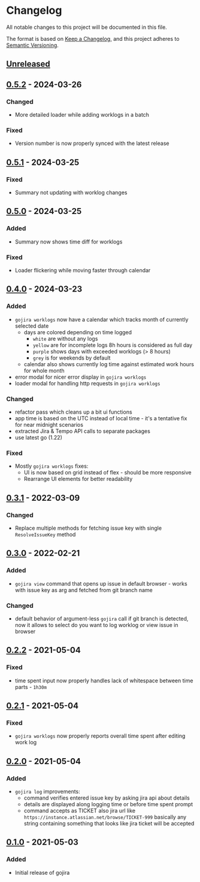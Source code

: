 # Changelog

All notable changes to this project will be documented in this file.

The format is based on [Keep a Changelog](https://keepachangelog.com/en/1.0.0/), and this project adheres to [Semantic Versioning](https://semver.org/spec/v2.0.0.html).

## [Unreleased]

## [0.5.2] - 2024-03-26
### Changed
- More detailed loader while adding worklogs in a batch

### Fixed
- Version number is now properly synced with the latest release

## [0.5.1] - 2024-03-25
### Fixed
- Summary not updating with worklog changes

## [0.5.0] - 2024-03-25
### Added
- Summary now shows time diff for worklogs

### Fixed
- Loader flickering while moving faster through calendar

## [0.4.0] - 2024-03-23
### Added
- `gojira worklogs` now have a calendar which tracks month of currently selected date 
  - days are colored depending on time logged
    - `white` are without any logs 
    - `yellow` are for incomplete logs 8h hours is considered as full day 
    - `purple` shows days with exceeded worklogs (> 8 hours) 
    - `grey` is for weekends by default 
  - calendar also shows currently log time against estimated work hours for whole month
- error modal for nicer error display in `gojira worklogs`
- loader modal for handling http requests in `gojira worklogs`

### Changed
- refactor pass which cleans up a bit ui functions
- app time is based on the UTC instead of local time - it's a tentative fix for near midnight scenarios
- extracted Jira & Tempo API calls to separate packages
- use latest go (1.22)

### Fixed
- Mostly `gojira worklogs` fixes: 
  - UI is now based on grid instead of flex - should be more responsive 
  - Rearrange UI elements for better readability

## [0.3.1] - 2022-03-09
### Changed
- Replace multiple methods for fetching issue key with single `ResolveIssueKey` method

## [0.3.0] - 2022-02-21
### Added
- `gojira view` command that opens up issue in default browser - works with issue key as arg and fetched from git branch name

### Changed
- default behavior of argument-less `gojira` call if git branch is detected, now it allows to select do you want to log worklog or view issue in browser

## [0.2.2] - 2021-05-04
### Fixed
- time spent input now properly handles lack of whitespace between time parts - `1h30m`

## [0.2.1] - 2021-05-04
### Fixed
- `gojira worklogs` now properly reports overall time spent after editing work log

## [0.2.0] - 2021-05-04
### Added
- `gojira log` improvements:
  - command verifies entered issue key by asking jira api about details
  - details are displayed along logging time or before time spent prompt
  - command accepts as TICKET also jira url like `https://instance.atlassian.net/browse/TICKET-999`
    basically any string containing something that looks like jira ticket will be accepted

## [0.1.0] - 2021-05-03
### Added
- Initial release of gojira

[Unreleased]: https://github.com/jzyinq/gojira/compare/0.5.2...master
[0.5.2]: https://github.com/jzyinq/gojira/compare/0.5.1...0.5.2
[0.5.1]: https://github.com/jzyinq/gojira/compare/0.5.0...0.5.1
[0.5.0]: https://github.com/jzyinq/gojira/compare/0.4.0...0.5.0
[0.4.0]: https://github.com/jzyinq/gojira/compare/0.3.1...0.4.0
[0.3.1]: https://github.com/jzyinq/gojira/compare/0.3.0...0.3.1
[0.3.0]: https://github.com/jzyinq/gojira/compare/0.2.2...0.3.0
[0.2.2]: https://github.com/jzyinq/gojira/compare/0.2.1...0.2.2
[0.2.1]: https://github.com/jzyinq/gojira/compare/0.2.0...0.2.1
[0.2.0]: https://github.com/jzyinq/gojira/compare/0.1.0...0.2.0
[0.1.0]: https://github.com/jzyinq/gojira/tree/0.1.0